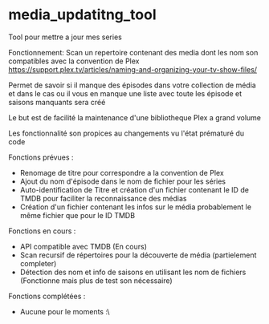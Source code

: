 # media_updatitng_tool
Tool pour mettre a jour mes series

Fonctionnement: Scan un repertoire contenant des media dont les nom son compatibles avec la convention de Plex https://support.plex.tv/articles/naming-and-organizing-your-tv-show-files/

Permet de savoir si il manque des épisodes dans votre collection de média et dans le cas ou il vous en manque une liste avec toute les épisode et saisons manquants sera créé

Le but est de facilité la maintenance d'une bibliotheque Plex a grand volume

Les fonctionnalité son propices au changements vu l'état prématuré du code

Fonctions prévues : 
- Renomage de titre pour correspondre a la convention de Plex
- Ajout du nom d'épisode dans le nom de fichier pour les séries
- Auto-identification de Titre et création d'un fichier contenant le ID de TMDB pour faciliter la reconnaissance des médias
- Création d'un fichier contenant les infos sur le média probablement le même fichier que pour le ID TMDB

Fonctions en cours :
- API compatible avec TMDB (En cours)
- Scan recursif de répertoires pour la découverte de média (partielement completer)
- Détection des nom et info de saisons en utilisant les nom de fichiers (Fonctionne mais plus de test son nécessaire)

Fonctions complétées :
- Aucune pour le moments :\
